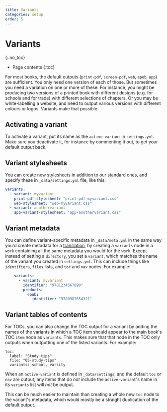 ```yaml
---
title: Variants
categories: setup
order: 5
---
```


# Variants
{:.no_toc}

* Page contents
{:toc}

For most books, the default outputs (`print-pdf`, `screen-pdf`, `web`, `epub`, `app`) are sufficient. You only need one version of each of those. But sometimes you need a variation on one or more of these. For instance, you might be producing two versions of a printed book with different designs (e.g. for schools and for trade) with different selections of chapters. Or you may be white-labelling a website, and need to output various versions with different colours or logos. Variants make that possible.

## Activating a variant

To activate a variant, put its name as the `active-variant` in `settings.yml`. Make sure you deactivate it, for instance by commenting it out, to get your default output back.

## Variant stylesheets

You can create new stylesheets in addition to our standard ones, and specify these in `_data/settings.yml` file, like this:

``` YAML
variants:
  - variant: myvariant
    print-pdf-stylesheet: "print-pdf-myvariant.css"
    web-stylesheet: "web-myvariant.css"
  - variant: anothervariant
    app-variant-stylesheet: "app-anothervariant.css"
```

## Variant metadata

You can define variant-specific metadata in `_data/meta.yml` in the same way you'd create metadata for a [translation](translations.html), by creating a `variants` node in a `work` containing all the same metadata you would for the `work`. Except instead of setting a `directory`, you set a `variant`, which matches the name of the variant you created in `settings.yml`. This can include things like `identifier`s, `files` lists, and `toc` and `nav` nodes. For example:

```YAML
    variants:
      - variant: myvariant
        identifier: "9781234567890"
        products:
          epub:
            identifier: "9780987654321"
```

## Variant tables of contents

For TOCs, you can also change the TOC output for a variant by adding the names of the variants in which a TOC item should appear to the main book's TOC `item` node as `variants`. This makes sure that that node in the TOC only outputs when outputting one of the listed variants. For example:

```
toc:
  label: "Study tips"
  file: "05-study-tips"
  variants: school, varsity
```

When an `active-variant` is defined in `_data/settings`, and the default `toc` or `nav` are output, any items that do *not* include the `active-variant`'s name in its `variants` list will *not* be output.

This can be much easier to maintain than creating a whole new `toc` node to the variant's metadata, which would mostly be a straight duplication of the default output.
